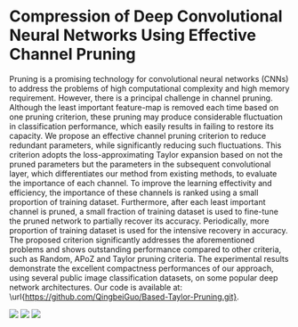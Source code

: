 Compression of Deep Convolutional Neural Networks Using Effective Channel Pruning
======

Pruning is a promising technology for convolutional neural networks (CNNs) to address the problems of high computational complexity and high memory requirement. However, there is a principal challenge in channel pruning. Although the least important feature-map is removed each time based on one pruning criterion, these pruning may produce considerable fluctuation in classification performance, which easily results in failing to restore its capacity. We propose an effective channel pruning criterion to reduce redundant parameters, while significantly reducing such fluctuations. This criterion adopts the loss-approximating Taylor expansion based on not the pruned parameters but the parameters in the subsequent convolutional layer, which differentiates our method from existing methods, to evaluate the importance of each channel. To improve the learning effectivity and efficiency, the importance of these channels is ranked using a small proportion of training dataset. Furthermore, after each least important channel is pruned, a small fraction of training dataset is used to fine-tune the pruned network to partially recover its accuracy. Periodically, more proportion of training dataset is used for the intensive recovery in accuracy. The proposed criterion significantly addresses the aforementioned problems and shows outstanding performance compared to other criteria, such as Random, APoZ and Taylor pruning criteria. The experimental results demonstrate the excellent compactness performances of our approach, using several public image classification datasets, on some popular deep network architectures. Our code is available at: \url{https://github.com/QingbeiGuo/Based-Taylor-Pruning.git}.

![](http://www.baidu.com/img/bdlogo.gif)
![](http://www.baidu.com/img/bdlogo.gif)
![](http://www.baidu.com/img/bdlogo.gif)

